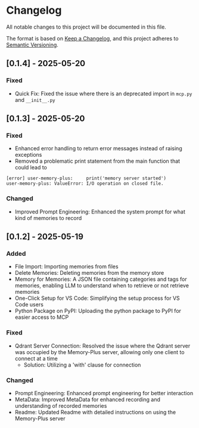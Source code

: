 # Changelog

All notable changes to this project will be documented in this file.

The format is based on [Keep a Changelog](https://keepachangelog.com/en/1.1.0/),
and this project adheres to [Semantic Versioning](https://semver.org/spec/v2.0.0.html).

## [0.1.4] - 2025-05-20
### Fixed
- Quick Fix: Fixed the issue where there is an deprecated import in `mcp.py` and `__init__.py`


## [0.1.3] - 2025-05-20

### Fixed
- Enhanced error handling to return error messages instead of raising exceptions
- Removed a problematic print statement from the main function that could lead to
```
[error] user-memory-plus:     print('memory server started')
user-memory-plus: ValueError: I/O operation on closed file.
```

### Changed
- Improved Prompt Engineering: Enhanced the system prompt for what kind of memories to record


## [0.1.2] - 2025-05-19

### Added
- File Import: Importing memories from files
- Delete Memories: Deleting memories from the memory store
- Memory for Memories: A JSON file containing categories and tags for memories, enabling LLM to understand when to retrieve or not retrieve memories
- One-Click Setup for VS Code: Simplifying the setup process for VS Code users
- Python Package on PyPI: Uploading the python package to PyPI for easier access to MCP

### Fixed
- Qdrant Server Connection: Resolved the issue where the Qdrant server was occupied by the Memory-Plus server, allowing only one client to connect at a time
    - Solution: Utilizing a 'with' clause for connection

### Changed
- Prompt Engineering: Enhanced prompt engineering for better interaction
- MetaData: Improved MetaData for enhanced recording and understanding of recorded memories
- Readme: Updated Readme with detailed instructions on using the Memory-Plus server
